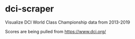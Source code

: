 # dci-scraper
Visualize DCI World Class Championship data from 2013-2019

Scores are being pulled from https://www.dci.org/
